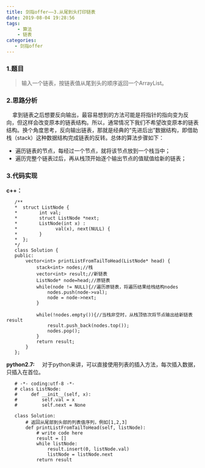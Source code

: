 ```yaml
---
title: 剑指offer——3.从尾到头打印链表
date: 2019-08-04 19:28:56
tags:
    - 算法
    - 链表
categories:
   - 剑指offer
---
```

### 1.题目
> 输入一个链表，按链表值从尾到头的顺序返回一个ArrayList。

### 2.思路分析
&nbsp;&nbsp;&nbsp;&nbsp;拿到链表之后想要反向输出，最容易想到的方法可能是将指针的指向变为反向，但这样会改变原本的链表结构。所以，通常情况下我们不希望改变原本的链表结构。换个角度思考，反向输出链表，那就是经典的“先进后出”数据结构，即借助栈（stack）这种数据结构完成链表的反转。总体的算法步骤如下：
<!--more-->
- 遍历链表的节点，每经过一个节点，就将该节点放到一个栈当中；
- 遍历完整个链表过后，再从栈顶开始逐个输出节点的值赋值给新的链表；

### 3.代码实现
**c++：**
```
   /**
   *  struct ListNode {
   *        int val;
   *        struct ListNode *next;
   *        ListNode(int x) :
   *              val(x), next(NULL) {
   *        }
   *  };
   */
   class Solution {
   public:
       vector<int> printListFromTailToHead(ListNode* head) {
           stack<int> nodes;//栈
           vector<int> result;//新链表
           ListNode* node=head;//原链表
           while(node != NULL){//遍历原链表，将遍历结果给栈结构nodes
               nodes.push(node->val);
               node = node->next;
           }
           
           while(!nodes.empty()){//当栈非空时，从栈顶依次将节点输出给新链表result
               result.push_back(nodes.top());
               nodes.pop();
           }
           return result;
       }
   };
```
**python2.7:**
&nbsp;&nbsp;&nbsp;&nbsp;对于python来讲，可以直接使用列表的插入方法，每次插入数据，只插入在首位。
```
   # -*- coding:utf-8 -*-
   # class ListNode:
   #     def __init__(self, x):
   #         self.val = x
   #         self.next = None
    
   class Solution:
       # 返回从尾部到头部的列表值序列，例如[1,2,3]
       def printListFromTailToHead(self, listNode):
           # write code here
           result = []
           while listNode:
               result.insert(0, listNode.val)
               listNode = listNode.next
           return result
```